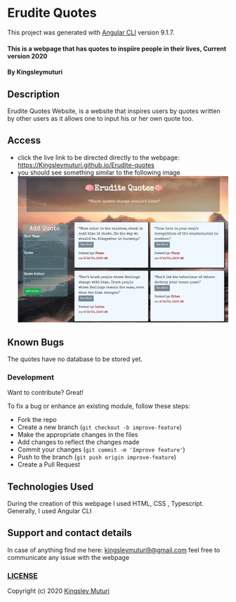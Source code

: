 # Erudite Quotes

This project was generated with [Angular CLI](https://github.com/angular/angular-cli) version 9.1.7.
  
#### This is a webpage that has quotes to inspiire people in their lives, Current version 2020
</table>
</tr>
</td>

#### By **Kingsleymuturi**
  
## Description
Erudite Quotes Website, is a website that inspires users by quotes written by other users as it allows one to input his or her own quote too.
## Access
* click the live link to be directed directly to the webpage:
https://Kingsleymuturi.github.io/Erudite-quotes
* you should see something similar to the following image
![Erudite-quotes website](src/welcome.png)

## Known Bugs
The quotes have no database to be stored yet.
### Development
Want to contribute? Great!

To fix a bug or enhance an existing module, follow these steps:

- Fork the repo
- Create a new branch (`git checkout -b improve-feature`)
- Make the appropriate changes in the files
- Add changes to reflect the changes made
- Commit your changes (`git commit -m 'Improve feature'`)
- Push to the branch (`git push origin improve-feature`)
- Create a Pull Request 

## Technologies Used
During the creation of this webpage I used HTML, CSS , Typescript. Generally, I used Angular CLI
## Support and contact details
In case of anything find me here: kingsleymuturi9@gmail.com feel free to communicate any issue with the webpage

### [LICENSE](https://github.com/Kingsleymuturi/Erudite-quotes/blob/master/LICENSE)
Copyright (c) 2020 [Kingsley Muturi ](https://github.com/Kingsleymuturi)
